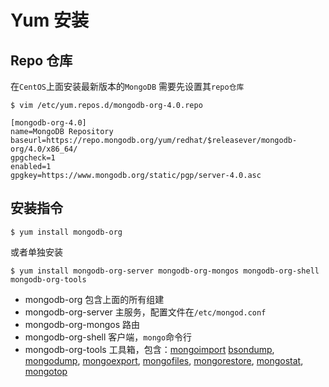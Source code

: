 # Yum 安装

## Repo 仓库


在`CentOS`上面安装最新版本的`MongoDB` 需要先设置其`repo仓库`

```
$ vim /etc/yum.repos.d/mongodb-org-4.0.repo
```

```
[mongodb-org-4.0]
name=MongoDB Repository
baseurl=https://repo.mongodb.org/yum/redhat/$releasever/mongodb-org/4.0/x86_64/
gpgcheck=1
enabled=1
gpgkey=https://www.mongodb.org/static/pgp/server-4.0.asc
```

## 安装指令

```
$ yum install mongodb-org
```

或者单独安装

```
$ yum install mongodb-org-server mongodb-org-mongos mongodb-org-shell mongodb-org-tools
```

- mongodb-org 包含上面的所有组建
- mongodb-org-server 主服务，配置文件在`/etc/mongod.conf`
- mongodb-org-mongos 路由
- mongodb-org-shell 客户端，`mongo`命令行
- mongodb-org-tools 工具箱，包含：[mongoimport](https://docs.mongodb.com/manual/reference/program/mongoimport/#bin.mongoimport) [bsondump](https://docs.mongodb.com/manual/reference/program/bsondump/#bin.bsondump), [mongodump](https://docs.mongodb.com/manual/reference/program/mongodump/#bin.mongodump), [mongoexport](https://docs.mongodb.com/manual/reference/program/mongoexport/#bin.mongoexport), [mongofiles](https://docs.mongodb.com/manual/reference/program/mongofiles/#bin.mongofiles), [mongorestore](https://docs.mongodb.com/manual/reference/program/mongorestore/#bin.mongorestore), [mongostat](https://docs.mongodb.com/manual/reference/program/mongostat/#bin.mongostat), [mongotop](https://docs.mongodb.com/manual/reference/program/mongotop/#bin.mongotop)

